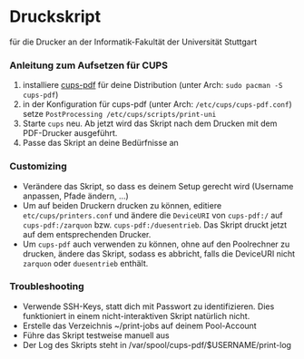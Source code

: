 # Druckskript
für die Drucker an der Informatik-Fakultät der Universität Stuttgart

### Anleitung zum Aufsetzen für CUPS
1. installiere [cups-pdf](http://freecode.com/projects/cupspdf) für deine Distribution (unter Arch: `sudo pacman -S cups-pdf`)
2. in der Konfiguration für cups-pdf (unter Arch: `/etc/cups/cups-pdf.conf`) setze `PostProcessing /etc/cups/scripts/print-uni`
3. Starte `cups` neu. Ab jetzt wird das Skript nach dem Drucken mit dem PDF-Drucker ausgeführt.
4. Passe das Skript an deine Bedürfnisse an

### Customizing
* Verändere das Skript, so dass es deinem Setup gerecht wird (Username 
anpassen, Pfade ändern, ...)
* Um auf beiden Druckern drucken zu können, editiere `etc/cups/printers.conf` und ändere die `DeviceURI` von `cups-pdf:/` auf `cups-pdf:/zarquon` bzw. `cups-pdf:/duesentrieb`. Das Skript druckt jetzt auf dem entsprechenden Drucker.
* Um `cups-pdf` auch verwenden zu können, ohne auf den Poolrechner zu drucken, ändere das Skript, sodass es abbricht, falls die DeviceURI nicht `zarquon` oder `duesentrieb` enthält.

### Troubleshooting
* Verwende SSH-Keys, statt dich mit Passwort zu identifizieren. Dies 
funktioniert in einem nicht-interaktiven Skript natürlich nicht.
* Erstelle das Verzeichnis ~/print-jobs auf deinem Pool-Account
* Führe das Skript testweise manuell aus
* Der Log des Skripts steht in /var/spool/cups-pdf/$USERNAME/print-log
